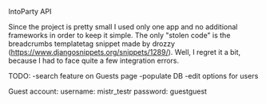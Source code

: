 IntoParty API

Since the project is pretty small I used only one app and no additional frameworks in order to keep it simple. The only "stolen code" is the breadcrumbs templatetag snippet made by drozzy (https://www.djangosnippets.org/snippets/1289/). Well, I regret it a bit, because I had to face quite a few integration errors.

TODO:
  -search feature on Guests page
  -populate DB
  -edit options for users

Guest account:
username: mistr_testr
password: guestguest
